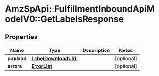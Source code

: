# AmzSpApi::FulfillmentInboundApiModelV0::GetLabelsResponse

## Properties
Name | Type | Description | Notes
------------ | ------------- | ------------- | -------------
**payload** | [**LabelDownloadURL**](LabelDownloadURL.md) |  | [optional] 
**errors** | [**ErrorList**](ErrorList.md) |  | [optional] 

